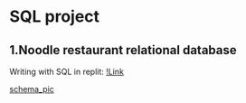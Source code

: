 
# SQL project

## 1.Noodle restaurant relational database

Writing with SQL in replit: [!Link](https://replit.com/@ThanyanonSaetan/SQLhomeworkbatch6#main.sql)

[schema_pic](https://github.com/Thanyanon/datascience_project/blob/main/sql/noodle_restaurant/schema.png)

